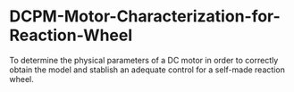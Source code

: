 # DCPM-Motor-Characterization-for-Reaction-Wheel
To determine the physical parameters of a DC motor in order to correctly obtain the model and stablish an adequate control for a self-made reaction wheel. 
